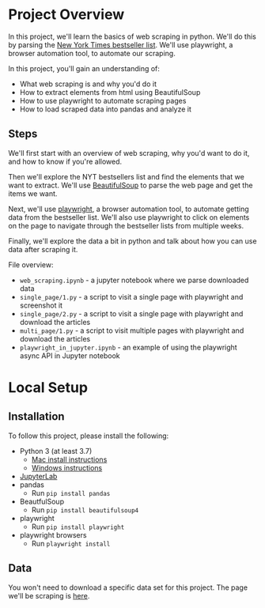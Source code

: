 # Project Overview

In this project, we'll learn the basics of web scraping in python.  We'll do this by parsing the [New York Times bestseller list](https://www.nytimes.com/books/best-sellers/combined-print-and-e-book-fiction/).  We'll use playwright, a browser automation tool, to automate our scraping.

In this project, you'll gain an understanding of:

* What web scraping is and why you'd do it
* How to extract elements from html using BeautifulSoup
* How to use playwright to automate scraping pages
* How to load scraped data into pandas and analyze it

## Steps

We'll first start with an overview of web scraping, why you'd want to do it, and how to know if you're allowed.

Then we'll explore the NYT bestsellers list and find the elements that we want to extract.  We'll use [BeautifulSoup](https://www.crummy.com/software/BeautifulSoup/bs4/doc/) to parse the web page and get the items we want.

Next, we'll use [playwright](https://playwright.dev/), a browser automation tool, to automate getting data from the bestseller list.  We'll also use playwright to click on elements on the page to navigate through the bestseller lists from multiple weeks.

Finally, we'll explore the data a bit in python and talk about how you can use data after scraping it.



File overview:

* `web_scraping.ipynb` - a jupyter notebook where we parse downloaded data
* `single_page/1.py` - a script to visit a single page with playwright and screenshot it
* `single_page/2.py` - a script to visit a single page with playwright and download the articles
* `multi_page/1.py` - a script to visit multiple pages with playwright and download the articles
* `playwright_in_jupyter.ipynb` - an example of using the playwright async API in Jupyter notebook


# Local Setup

## Installation

To follow this project, please install the following:

* Python 3 (at least 3.7)
    * [Mac install instructions](https://www.dataquest.io/blog/installing-python-on-mac/)
    * [Windows instructions](https://www.dataquest.io/blog/installing-python-on-windows/)
* [JupyterLab](https://jupyter.org/install)
* pandas
    * Run `pip install pandas`
* BeautfulSoup
    * Run `pip install beautifulsoup4`
* playwright
    * Run `pip install playwright`
* playwright browsers
    * Run `playwright install`
    
## Data

You won't need to download a specific data set for this project.  The page we'll be scraping is [here](https://www.nytimes.com/books/best-sellers/combined-print-and-e-book-fiction/).
